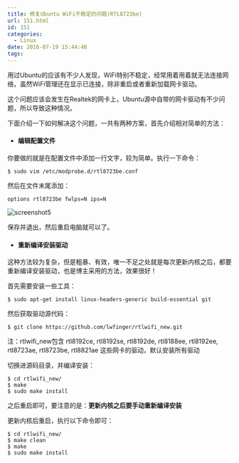 ```yaml
---
title: 修复Ubuntu WiFi不稳定的问题(RTL8723be)
url: 151.html
id: 151
categories:
  - Linux
date: 2016-07-19 15:44:40
tags:
---
```


用过Ubuntu的应该有不少人发现，WiFi特别不稳定，经常用着用着就无法连接网络，虽然WiFi管理还在显示已连接，除非重启或者重新加载网卡驱动。

这个问题应该会发生在Realtek的网卡上，Ubuntu源中自带的网卡驱动有不少问题，所以导致这种情况。  

下面介绍一下如何解决这个问题，一共有两种方案，首先介绍相对简单的方法：

  

*   #### 编辑配置文件
    

你要做的就是在配置文件中添加一行文字，较为简单。执行一下命令：
```
$ sudo vim /etc/modprobe.d/rtl8723be.conf
```
然后在文件末尾添加：
```
options rtl8723be fwlps=N ips=N
```
![screenshot5](/images/ubuntu-wifi-screen1.png)

保存并退出，然后重启电脑就可以了。   

  

*   #### 重新编译安装驱动
    

这种方法较为复杂，但是粗暴、有效，唯一不足之处就是每次更新内核之后，都要重新编译安装驱动，也是博主采用的方法，效果很好！

首先需要安装一些工具：
```
$ sudo apt-get install linux-headers-generic build-essential git
```
然后获取驱动源代码：
```
$ git clone https://github.com/lwfinger/rtlwifi_new.git
```
注：rtlwifi_new包含 rtl8192ce, rtl8192se, rtl8192de, rtl8188ee, rtl8192ee, rtl8723ae, rtl8723be, rtl8821ae 这些网卡的驱动，默认安装所有驱动

切换进源码目录，并编译安装：
```
$ cd rtlwifi_new/
$ make
$ sudo make install
```
之后重启即可，要注意的是：**更新内核之后要手动重新编译安装**  

更新内核后重启，执行以下命令即可：
```
$ cd rtlwifi_new/
$ make clean
$ make
$ sudo make install
```
